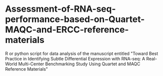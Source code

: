 # Assessment-of-RNA-seq-performance-based-on-Quartet-MAQC-and-ERCC-reference-materials
R or python script for data analysis of the manuscript entitled "Toward Best Practice in Identifying Subtle Differential Expression with RNA-seq: A Real-World Multi-Center Benchmarking Study Using Quartet and MAQC Reference Materials"
